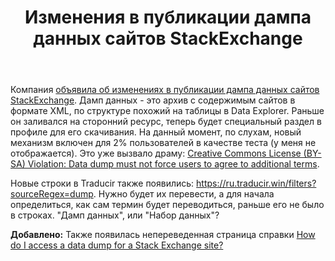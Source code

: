 ﻿---
title: "Изменения в публикации дампа данных сайтов StackExchange"
se.owner.user_id: 240512
se.owner.display_name: "MSDN.WhiteKnight"
se.owner.link: "https://ru.meta.stackoverflow.com/users/240512/msdn-whiteknight"
se.link: "https://ru.meta.stackoverflow.com/questions/14348/%d0%98%d0%b7%d0%bc%d0%b5%d0%bd%d0%b5%d0%bd%d0%b8%d1%8f-%d0%b2-%d0%bf%d1%83%d0%b1%d0%bb%d0%b8%d0%ba%d0%b0%d1%86%d0%b8%d0%b8-%d0%b4%d0%b0%d0%bc%d0%bf%d0%b0-%d0%b4%d0%b0%d0%bd%d0%bd%d1%8b%d1%85-%d1%81%d0%b0%d0%b9%d1%82%d0%be%d0%b2-stackexchange"
se.question_id: 14348
se.post_type: question
---
<p>Компания <a href="https://meta.stackexchange.com/q/401324/370389">объявила об изменениях в публикации дампа данных сайтов StackExchange</a>. Дамп данных - это архив с содержимым сайтов в формате XML, по структуре похожий на таблицы в Data Explorer. Раньше он заливался на сторонний ресурс, теперь будет специальный раздел в профиле для его скачивания. На данный момент, по слухам, новый механизм включен для 2% пользователей в качестве теста (у меня не отображается). Это уже вызвало драму: <a href="https://meta.stackexchange.com/q/402019/370389">Creative Commons License (BY-SA) Violation: Data dump must not force users to agree to additional terms</a>.</p>
<p>Новые строки в Traducir также появились: <a href="https://ru.traducir.win/filters?sourceRegex=dump" rel="nofollow noreferrer">https://ru.traducir.win/filters?sourceRegex=dump</a>. Нужно будет их перевести, а для начала определиться, как сам термин будет переводиться, раньше его не было в строках. &quot;Дамп данных&quot;, или &quot;Набор данных&quot;?</p>
<p><strong>Добавлено:</strong> Также появилась непереведенная страница справки <a href="https://ru.stackoverflow.com/help/data-dumps">How do I access a data dump for a Stack Exchange site?</a></p>
